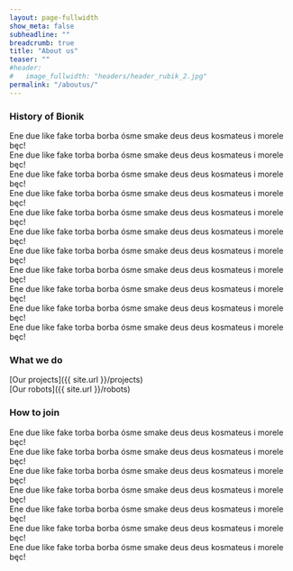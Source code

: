 ```yaml
---
layout: page-fullwidth
show_meta: false
subheadline: ""
breadcrumb: true
title: "About us"
teaser: ""
#header:
#   image_fullwidth: "headers/header_rubik_2.jpg"
permalink: "/aboutus/"
---
```

<h3>History of Bionik</h3>
Ene due like fake torba borba ósme smake deus deus kosmateus i morele bęc! <br>
Ene due like fake torba borba ósme smake deus deus kosmateus i morele bęc! <br>
Ene due like fake torba borba ósme smake deus deus kosmateus i morele bęc! <br>
Ene due like fake torba borba ósme smake deus deus kosmateus i morele bęc! <br>
Ene due like fake torba borba ósme smake deus deus kosmateus i morele bęc! <br>
Ene due like fake torba borba ósme smake deus deus kosmateus i morele bęc! <br>
Ene due like fake torba borba ósme smake deus deus kosmateus i morele bęc! <br>
Ene due like fake torba borba ósme smake deus deus kosmateus i morele bęc! <br>
Ene due like fake torba borba ósme smake deus deus kosmateus i morele bęc! <br>
Ene due like fake torba borba ósme smake deus deus kosmateus i morele bęc! <br>
Ene due like fake torba borba ósme smake deus deus kosmateus i morele bęc! <br>

<h3>What we do</h3>
[Our projects]({{ site.url }}/projects) <br>
[Our robots]({{ site.url }}/robots)

<h3>How to join</h3>
Ene due like fake torba borba ósme smake deus deus kosmateus i morele bęc! <br>
Ene due like fake torba borba ósme smake deus deus kosmateus i morele bęc! <br>
Ene due like fake torba borba ósme smake deus deus kosmateus i morele bęc! <br>
Ene due like fake torba borba ósme smake deus deus kosmateus i morele bęc! <br>
Ene due like fake torba borba ósme smake deus deus kosmateus i morele bęc! <br>
Ene due like fake torba borba ósme smake deus deus kosmateus i morele bęc! <br>
Ene due like fake torba borba ósme smake deus deus kosmateus i morele bęc! <br>
